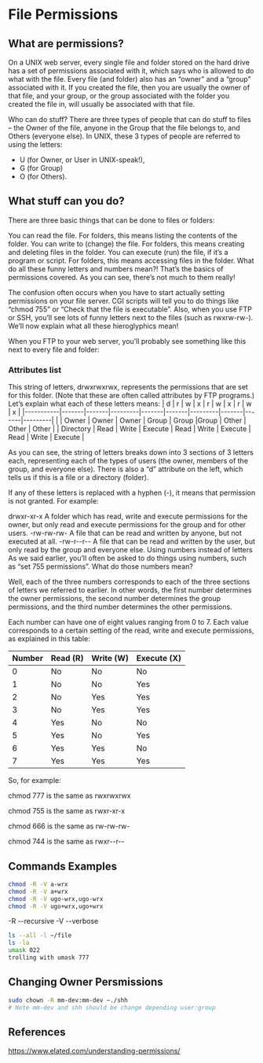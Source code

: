 # File Permissions

## What are permissions?
On a UNIX web server, every single file and folder stored on the hard drive has a set of permissions associated with it, which says who is allowed to do what with the file. Every file (and folder) also has an “owner” and a “group” associated with it. If you created the file, then you are usually the owner of that file, and your group, or the group associated with the folder you created the file in, will usually be associated with that file.

Who can do stuff?
There are three types of people that can do stuff to files – the Owner of the file, anyone in the Group that the file belongs to, and Others (everyone else). In UNIX, these 3 types of people are referred to using the letters:
- U (for Owner, or User in UNIX-speak!),
- G (for Group)
- O (for Others).

## What stuff can you do?
There are three basic things that can be done to files or folders:

You can read the file. For folders, this means listing the contents of the folder.
You can write to (change) the file. For folders, this means creating and deleting files in the folder.
You can execute (run) the file, if it’s a program or script. For folders, this means accessing files in the folder.
What do all these funny letters and numbers mean?!
That’s the basics of permissions covered. As you can see, there’s not much to them really!

The confusion often occurs when you have to start actually setting permissions on your file server. CGI scripts will tell you to do things like “chmod 755” or “Check that the file is executable”. Also, when you use FTP or SSH, you’ll see lots of funny letters next to the files (such as rwxrw-rw-). We’ll now explain what all these hieroglyphics mean!

When you FTP to your web server, you’ll probably see something like this next to every file and folder:

###  Attributes list
This string of letters, drwxrwxrwx, represents the permissions that are set for this folder. (Note that these are often called attributes by FTP programs.) Let’s explain what each of these letters means:
| d         | r     | w     | x       | r     | w     | x       | r     | w     | x       |
|-----------|-------|-------|---------|-------|-------|---------|-------|-------|---------|
|           | Owner | Owner | Owner   | Group | Group |Group    | Other | Other | Other   |
| Directory | Read  | Write | Execute | Read  | Write | Execute | Read  | Write | Execute |

As you can see, the string of letters breaks down into 3 sections of 3 letters each, representing each of the types of users (the owner, members of the group, and everyone else). There is also a “d” attribute on the left, which tells us if this is a file or a directory (folder).

If any of these letters is replaced with a hyphen (-), it means that permission is not granted. For example:

drwxr-xr-x
A folder which has read, write and execute permissions for the owner, but only read and execute permissions for the group and for other users.
-rw-rw-rw-
A file that can be read and written by anyone, but not executed at all.
-rw-r--r--
A file that can be read and written by the user, but only read by the group and everyone else.
Using numbers instead of letters
As we said earlier, you’ll often be asked to do things using numbers, such as “set 755 permissions”. What do those numbers mean?

Well, each of the three numbers corresponds to each of the three sections of letters we referred to earlier. In other words, the first number determines the owner permissions, the second number determines the group permissions, and the third number determines the other permissions.

Each number can have one of eight values ranging from 0 to 7. Each value corresponds to a certain setting of the read, write and execute permissions, as explained in this table:

|Number|Read (R)|Write (W)|Execute (X)|
|------|--------|---------|-----------|
|  0   |  No    |  No     |   No      |
|  1   |  No    |  No     |   Yes     |
|  2   |  No    |  Yes    |   Yes     |
|  3   |  No    |  Yes    |   Yes     |
|  4   |  Yes   |  No     |   No      |
|  5   |  Yes   |  No     |   Yes     |
|  6   |  Yes   |  Yes    |   No      |
|  7   |  Yes   |  Yes    |   Yes     |

So, for example:

chmod 777 is the same as rwxrwxrwx

chmod 755 is the same as rwxr-xr-x

chmod 666 is the same as rw-rw-rw-

chmod 744 is the same as rwxr--r--

## Commands Examples
```bash
chmod -R -V a-wrx
chmod -R -V a+wrx
chmod -R -V ugo-wrx,ugo-wrx
chmod -R -V ugo+wrx,ugo+wrx
```
-R --recursive
-V --verbose


```bash
ls --all -l ~/file
ls -la
umask 022
trolling with umask 777
```
## Changing Owner Persmissions
```bash
sudo chown -R mm-dev:mm-dev ~./shh
# Note mm-dev and shh should be change depending user:group
```
## References
https://www.elated.com/understanding-permissions/
